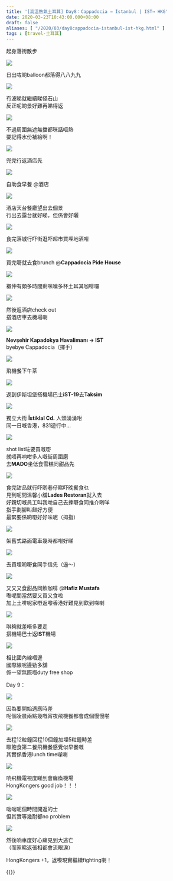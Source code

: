```yaml
---
title: '[高溫熱氣土耳其] Day8：Cappadocia → İstanbul | IST→ HKG'
date: 2020-03-23T10:43:00.000+08:00
draft: false
aliases: [ "/2020/03/day8cappadocia-istanbul-ist-hkg.html" ]
tags : [travel-土耳其]
---
```


起身落街散步  

![](/images/turkey8.jpg)

日出咗啲balloon都落得八八九九  

![](/images/turkey8z1.jpg)

冇波睇就繼續睇怪石山  
反正呢啲景好難再睇得返  

![](/images/turkey8z2.jpg)

不過周圍無遮無擋都咪話唔熱  
要記得水份補給啊！  

![](/images/turkey8z3.jpg)

兜完行返酒店先  

![](/images/turkey8z4.jpg)

自助食早餐 @酒店  

![](/images/turkey8z5.jpg)

酒店天台餐廳望出去個景  
行出去露台就好睇，但係會好曬  

![](/images/turkey8z6.jpg)

食完落城行吓街逛吓超市買埋地酒咁  

![](/images/turkey8z7.jpg)

買完嘢就去食brunch @**Cappadocia Pide House**  

![](/images/turkey8z8.jpg)

襯仲有頗多時間剩咪嘆多杯土耳其咖啡囉  

![](/images/turkey8z9.jpg)

然後返酒店check out  
搭酒店車去機場喇  

![](/images/turkey8z10.jpg)

**Nevşehir Kapadokya Havalimanı → IST**  
byebye Cappadocia（揮手）  

![](/images/turkey8z11.jpg)

飛機餐下午茶  

![](/images/turkey8z12.jpg)

返到伊斯坦堡搭機場巴士**iST-19**去**Taksim**  

![](/images/turkey8z13.jpg)

獨立大街 **İstiklal Cd.** 人頭湧湧咁  
同一日嘅香港，831遊行中...  

![](/images/turkey8z14.jpg)

shot list咗要買嘅嘢  
就唔再响咁多人嘅街周圍磨  
去**MADO**坐低食雪糕同甜品先  

![](/images/turkey8z15.jpg)

食完甜品就行吓啲巷仔睇吓晚餐食乜  
見到呢間溫馨小舖**Lades Restoran**就入去  
好親切嘅員工叫我哋自己去揀嘢食同推介啲咩  
指手劃腳叫餸好方便  
最緊要係啲嘢好好味呢（拇指）  

![](/images/turkey8z16.jpg)

架舊式路面電車幾時都咁好睇  

![](/images/turkey8z17.jpg)

去買埋啲嘢食同手信先（逼～）  

![](/images/turkey8z18.jpg)

又又又食甜品同飲咖啡 @**Hafiz Mustafa**  
嚟呢間當然要又買又食啦  
加上土啡呢家嘢返嚟香港好難見到飲到㗎喇  

![](/images/turkey8z19.jpg)

唞夠就差唔多要走  
搭機場巴士返**IST**機場  

![](/images/turkey8z20.jpg)

相比國內線嗰邊  
國際線呢邊勁多舖  
係一望無際嘅duty free shop  
  
  
Day 9：  

![](/images/turkey8z21.jpg)

因為要開始適應時差  
呢個凌晨兩點幾嘅宵夜飛機餐都會成個慢慢啪  

![](/images/turkey8z22.jpg)

去程12粒鐘回程10個鐘加埋5粒鐘時差  
瞓飽食第二餐飛機餐感覺似早餐嘅  
其實係香港lunch time㗎喇  

![](/images/turkey8z23.jpg)

响飛機電視度睇到會癱瘓機場  
HongKongers good job！！！  

![](/images/turkey8z24.jpg)

啱啱呢個時間開返的士  
但其實等幾耐都no problem  

![](/images/turkey8z25.jpg)

然後响車度好心痛見到大逃亡  
（而家睇返張相都會流眼淚）  
  
  
HongKongers +1，返嚟現實繼續fighting喇！  
  
  
{{<turkey>}}
